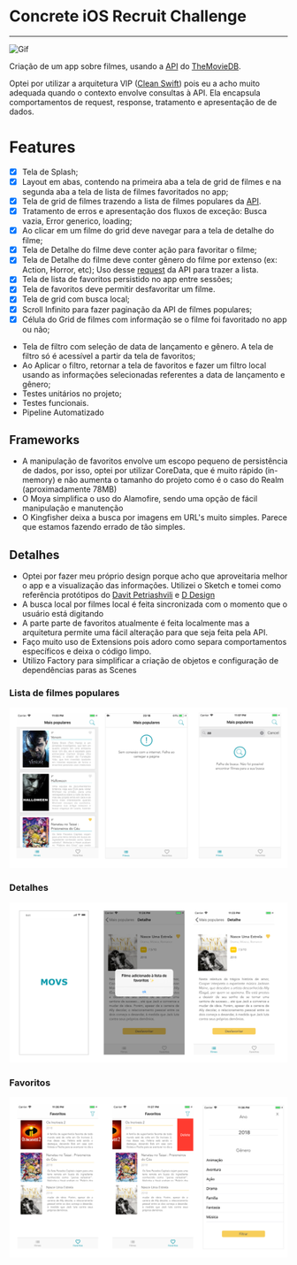 # Concrete iOS Recruit Challenge

---

![Gif](assets/Logo-animado-1.gif)


Criação de um app sobre filmes, usando a [API](https://developers.themoviedb.org/3/getting-started/introduction) do [TheMovieDB](https://www.themoviedb.org/?language=en). 

Optei por utilizar a arquitetura VIP ([Clean Swift](https://clean-swift.com/clean-swift-ios-architecture/)) pois eu a acho muito adequada quando o contexto envolve consultas à API. Ela encapsula comportamentos de request, response, tratamento e apresentação de de dados.

# Features 

- [x] Tela de Splash;
- [x] Layout em abas, contendo na primeira aba a tela de grid de filmes e na segunda aba a tela de lista de filmes favoritados no app;
- [x] Tela de grid de filmes trazendo a lista de filmes populares da [API](https://developers.themoviedb.org/3/movies/get-popular-movies).
- [x] Tratamento de erros e apresentação dos fluxos de exceção: Busca vazia, Error generico, loading;
- [x] Ao clicar em um filme do grid deve navegar para a tela de detalhe do filme;
- [x] Tela de Detalhe do filme deve conter ação para favoritar o filme;
- [x] Tela de Detalhe do filme deve conter gênero do filme por extenso (ex: Action, Horror, etc); Uso desse [request](https://developers.themoviedb.org/3/genres/get-movie-list) da API para trazer a lista.
- [x] Tela de lista de favoritos persistido no app entre sessões;
- [x] Tela de favoritos deve permitir desfavoritar um filme.
- [x] Tela de grid com busca local;
- [x] Scroll Infinito para fazer paginação da API de filmes populares;
- [x] Célula do Grid de filmes com informação se o filme foi favoritado no app ou não;
- Tela de filtro com seleção de data de lançamento e gênero. A tela de filtro só é acessível a partir da tela de favoritos;
- Ao Aplicar o filtro, retornar a tela de favoritos e fazer um filtro local usando as informações selecionadas referentes a data de lançamento e gênero;
- Testes unitários no projeto;
- Testes funcionais.
- Pipeline Automatizado


## Frameworks
- A manipulação de favoritos envolve um escopo pequeno de persistência de dados, por isso, optei por utilizar CoreData, que é muito rápido (in-memory) e não aumenta o tamanho do projeto como é o caso do Realm (aproximadamente 78MB)
- O Moya simplifica o uso do Alamofire, sendo uma opção de fácil manipulação e manutenção
- O Kingfisher deixa a busca por imagens em URL's muito simples. Parece que estamos fazendo errado de tão simples.

## Detalhes
- Optei por fazer meu próprio design porque acho que aproveitaria melhor o app e a visualização das informações. Utilizei o Sketch e tomei como referência protótipos do [Davit Petriashvili](https://www.sketchappsources.com/free-source/2103-gomovies-whatch-movies-online-sketch-freebie-resource.html) e [D Design](https://www.sketchappsources.com/free-source/2896-sample-iphone-x-movies-app-sketch-freebie-resource.html)
- A busca local por filmes local é feita sincronizada com o momento que o usuário está digitando
- A parte parte de favoritos atualmente é feita localmente mas a arquitetura permite uma fácil alteração para que seja feita pela API.
- Faço muito uso de Extensions pois adoro como separa comportamentos específicos e deixa o código limpo.
- Utilizo Factory para simplificar a criação de objetos e configuração de dependências paras as Scenes


### Lista de filmes populares

![Image of Yaktocat](assets/screenshots/List_movies.png)

### Detalhes

![Image of Yaktocat](assets/screenshots/Detail.png)

### Favoritos

![Image of Yaktocat](assets/screenshots/Favorites.png)
